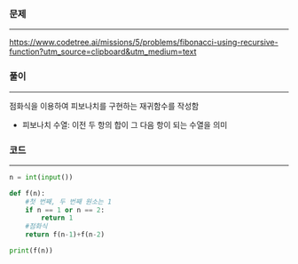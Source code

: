 ### 문제

---

https://www.codetree.ai/missions/5/problems/fibonacci-using-recursive-function?utm_source=clipboard&utm_medium=text

### 풀이

---

점화식을 이용하여 피보나치를 구현하는 재귀함수를 작성함

- 피보나치 수열: 이전 두 항의 합이 그 다음 항이 되는 수열을 의미

### 코드

---

```python
n = int(input())

def f(n):
    #첫 번째, 두 번째 원소는 1
    if n == 1 or n == 2:
        return 1
    #점화식
    return f(n-1)+f(n-2)

print(f(n))
```
